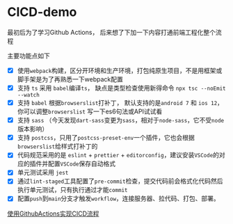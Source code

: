 # CICD-demo

最初后为了学习Github Actions， 后来想了下加一下内容打通前端工程化整个流程

主要功能点如下

- [x] 使用`webpack`构建，区分开环境和生产环境，打包纯原生项目，不是用框架或脚手架是为了再熟悉一下webpack配置
- [x] 支持 `ts` 采用 `babel`编译`ts`， 缺点是类型检查使用新得命令 `npx tsc --noEmit --watch`
- [x] 支持 `babel` 根据`browserslist`打补丁， 默认支持的是`android 7` 和 `ios 12`， 你可以调整`browserslist` 写一下es6句法或API试试看
- [x] 支持 `sass` （今天发现`dart-sass`变更为`sass`，相对于`node-sass`，它不受`node`版本影响）
- [x] 支持 `postcss`，只用了`postcss-preset-env`一个插件，它也会根据`browserslist`给样式打补丁的
- [x] 代码规范采用的是 `eslint` + `prettier` + `editorconfig`，建议安装`VSCode`的对应的插件并配置`VSCode`保存自动格式
- [x] 单元测试采用 `jest`
- [x] 通过`lint-staged`工具配置了`pre-commit`检查，提交代码前会格式化代码然后执行单元测试，只有执行通过才能`commit`
- [x] 配置`push`到`main`分支才触发`workflow`，连接服务器、拉代码、打包、部署。

[使用GithubActions实现CICD流程](https://blog.warmplace.cn/post/github-actions)
